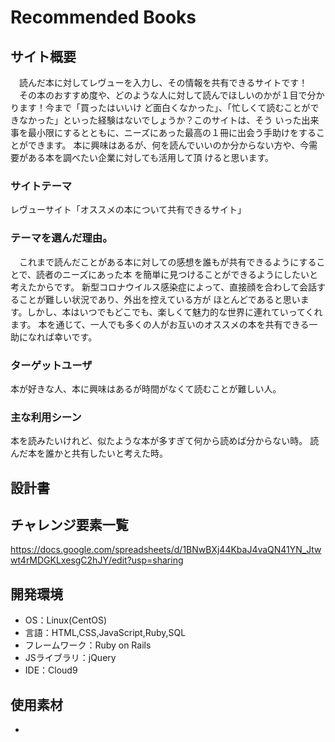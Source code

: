 # Recommended Books

## サイト概要
 　読んだ本に対してレヴューを入力し、その情報を共有できるサイトです！
 　その本のおすすめ度や、どのような人に対して読んでほしいのかが１目で分かります！今まで「買ったはいいけ
ど面白くなかった」、「忙しくて読むことができなかった」といった経験はないでしょうか？このサイトは、そう
いった出来事を最小限にするとともに、ニーズにあった最高の１冊に出会う手助けをすることができます。
  本に興味はあるが、何を読んでいいのか分からない方や、今需要がある本を調べたい企業に対しても活用して頂
けると思います。

### サイトテーマ
 レヴューサイト「オススメの本について共有できるサイト」

### テーマを選んだ理由。
　これまで読んだことがある本に対しての感想を誰もが共有できるようにすることで、読者のニーズにあった本
を簡単に見つけることができるようにしたいと考えたからです。
 新型コロナウイルス感染症によって、直接顔を合わして会話することが難しい状況であり、外出を控えている方が
ほとんどであると思います。しかし、本はいつでもどこでも、楽しくて魅力的な世界に連れていってくれます。
 本を通じて、一人でも多くの人がお互いのオススメの本を共有できる一助になれば幸いです。


### ターゲットユーザ
本が好きな人、本に興味はあるが時間がなくて読むことが難しい人。

### 主な利用シーン
本を読みたいけれど、似たような本が多すぎて何から読めば分からない時。
読んだ本を誰かと共有したいと考えた時。

## 設計書


## チャレンジ要素一覧
https://docs.google.com/spreadsheets/d/1BNwBXj44KbaJ4vaQN41YN_Jtwwt4rMDGKLxesgC2hJY/edit?usp=sharing
## 開発環境
- OS：Linux(CentOS)
- 言語：HTML,CSS,JavaScript,Ruby,SQL
- フレームワーク：Ruby on Rails
- JSライブラリ：jQuery
- IDE：Cloud9

## 使用素材
-

